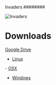 Invaders
########

![Invaders](https://a33b03e928ff6166bf4374828c0aee8fc7891271.googledrive.com/host/0B5q3Uj1fQdj6MUk5N2Jqc2dUTEk/invaders.gif)

Downloads
=========

[Google Drive](https://drive.google.com/a/socketubs.org/folderview?id=0B5q3Uj1fQdj6MUk5N2Jqc2dUTEk&usp=sharing#list)

- [Linux](http://googledrive.com/host/0B5q3Uj1fQdj6MUk5N2Jqc2dUTEk/Invaders.love)

- [OSX](http://googledrive.com/host/0B5q3Uj1fQdj6MUk5N2Jqc2dUTEk/Invaders-osx.zip)

- [Windows](http://googledrive.com/host/0B5q3Uj1fQdj6MUk5N2Jqc2dUTEk/Invaders-win32.zip)

